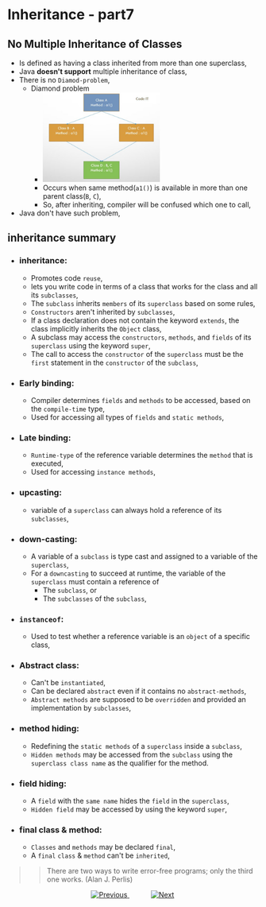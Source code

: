 
# Inheritance - part7

## No Multiple Inheritance of Classes
- Is defined as having a class inherited from more than one superclass,
- Java **doesn't support** multiple inheritance of class,
- There is no `Diamod-problem`,
  - Diamond problem
    - <img src="../files/diamond_problem.jpeg" height="180px" > 
    - Occurs when same method(`a1()`) is available in more than one parent class(`B`, `C`),
    - So, after inheriting, compiler will be confused which one to call,
- Java don't have such problem,

## inheritance summary
- ### inheritance:
  - Promotes code `reuse`,
  - lets you write code in terms of a class that works for the class and all its `subclasses`,
  - The `subclass` inherits `members` of its `superclass` based on some rules,
  - `Constructors` aren't inherited by `subclasses`,
  - If a class declaration does not contain the keyword `extends`, the class implicitly inherits the `Object` class,
  - A subclass may access the `constructors`, `methods`, and `fields` of its `superclass` using the keyword `super`,
  - The call to access the `constructor` of the `superclass` must be the `first` statement in the `constructor` of the `subclass`,
- ### Early binding:
  - Compiler determines `fields` and `methods` to be accessed, based on the `compile-time` type,
  - Used for accessing all types of `fields` and `static methods`,
- ### Late binding:
  - `Runtime-type` of the reference variable determines the `method` that is executed,
  - Used for accessing `instance methods`,
- ### upcasting:
  - variable of a `superclass` can always hold a reference of its `subclasses`,
- ### down-casting:
  - A variable of a `subclass` is type cast and assigned to a variable of the `superclass`,
  - For a `downcasting` to succeed at runtime, the variable of the `superclass` must contain a reference of 
    - The `subclass`, or 
    - The `subclasses` of the `subclass`,
- ### `instanceof`:
  - Used to test whether a reference variable is an `object` of a specific class,
- ### Abstract class:
  - Can't be `instantiated`,
  - Can be declared `abstract` even if it contains no `abstract-methods`,
  - `Abstract methods` are supposed to be `overridden` and provided an implementation by `subclasses`,
- ### method hiding:
  - Redefining the `static methods` of a `superclass` inside a `subclass`,
  - `Hidden methods` may be accessed from the `subclass` using the `superclass class name` as the qualifier for the method.
- ### field hiding:
  - A `field` with the `same name` hides the `field` in the `superclass`,
  - `Hidden field` may be accessed by using the keyword `super`,
- ### final class & method:
  - `Classes` and `methods` may be declared `final`,
  - A `final` `class` & `method` can't be `inherited`,

    

>> There are two ways to write error-free programs; only the third one works. (Alan J. Perlis)


<!-- bottom_nav_bar_1243 -->
<div align="center">
<a href="https://github.com/abusaeed2433/JavaInREADME/tree/main/inheritance/part6/">
    <img src="https://img.shields.io/badge/◀%20Previous-blue?style=for-the-badge" alt="Previous">
</a>
&nbsp;&nbsp;&nbsp;&nbsp;&nbsp;&nbsp;&nbsp;&nbsp;&nbsp;&nbsp;
<a href="https://github.com/abusaeed2433/JavaInREADME/tree/main/interfaces/part1/">
    <img src="https://img.shields.io/badge/Next%20▶-blue?style=for-the-badge" alt="Next">
</a>
</div>
<!-- bottom_nav_bar_1243 -->
    